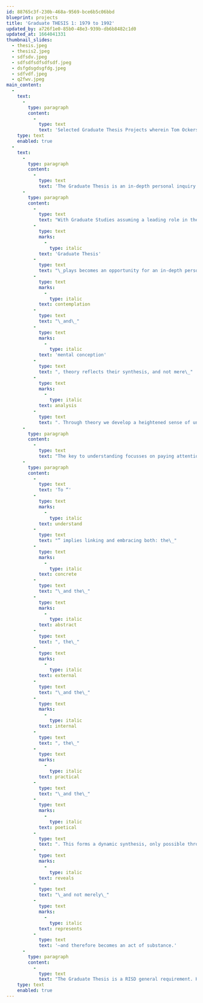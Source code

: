 ```yaml
---
id: 88765c3f-230b-468a-9569-bce6b5c06bbd
blueprint: projects
title: 'Graduate THESIS 1: 1979 to 1992'
updated_by: a726f1e0-85b0-48e3-939b-db6b8482c1d0
updated_at: 1664041331
thumbnail_slides:
  - thesis.jpeg
  - thesis2.jpeg
  - sdfsdv.jpeg
  - sdfsdfsdfsdfsdf.jpeg
  - dsfgdsgdsgfdg.jpeg
  - sdfvdf.jpeg
  - q2fwv.jpeg
main_content:
  -
    text:
      -
        type: paragraph
        content:
          -
            type: text
            text: 'Selected Graduate Thesis Projects wherein Tom Ockerse was the primary advisor.'
    type: text
    enabled: true
  -
    text:
      -
        type: paragraph
        content:
          -
            type: text
            text: 'The Graduate Thesis is an in-depth personal inquiry into visual communication design.'
      -
        type: paragraph
        content:
          -
            type: text
            text: "With Graduate Studies assuming a leading role in the scholarly contributions to the discipline in graphic design\_the\_"
          -
            type: text
            marks:
              -
                type: italic
            text: 'Graduate Thesis'
          -
            type: text
            text: "\_plays becomes an opportunity for an in-depth personal inquiry into visual communication design.\_However, the stress remains on theory in the thesis project. Why theory? Derived from the Greek word for\_"
          -
            type: text
            marks:
              -
                type: italic
            text: contemplation
          -
            type: text
            text: "\_and\_"
          -
            type: text
            marks:
              -
                type: italic
            text: 'mental conception'
          -
            type: text
            text: ", theory reflects their synthesis, and not mere\_"
          -
            type: text
            marks:
              -
                type: italic
            text: analysis
          -
            type: text
            text: ". Through theory we develop a heightened sense of understanding and consequent action.\_"
      -
        type: paragraph
        content:
          -
            type: text
            text: "The key to understanding focusses on paying attention, which is awareness (in contrast to self-indulgence, narcissism, and pretentious intellectual endeavor). Without theory we limit our capacity to act. Theory reflects a refined, deepened level of perception: to perceive the underlying abstract principles within the concrete (e.g., proportion in form, nutrition in food, harmony in music). Whenever we “exercise a principle” we exercise a theory. In that sense, theory and practice go hand in hand. Indeed, they are paradoxically one and the same representing merely two extremes of action.\_"
      -
        type: paragraph
        content:
          -
            type: text
            text: 'To “'
          -
            type: text
            marks:
              -
                type: italic
            text: understand
          -
            type: text
            text: "” implies linking and embracing both: the\_"
          -
            type: text
            marks:
              -
                type: italic
            text: concrete
          -
            type: text
            text: "\_and the\_"
          -
            type: text
            marks:
              -
                type: italic
            text: abstract
          -
            type: text
            text: ", the\_"
          -
            type: text
            marks:
              -
                type: italic
            text: external
          -
            type: text
            text: "\_and the\_"
          -
            type: text
            marks:
              -
                type: italic
            text: internal
          -
            type: text
            text: ", the\_"
          -
            type: text
            marks:
              -
                type: italic
            text: practical
          -
            type: text
            text: "\_and the\_"
          -
            type: text
            marks:
              -
                type: italic
            text: poetical
          -
            type: text
            text: ". This forms a dynamic synthesis, only possible through care in observation and mindful action. From this basis a graduate thesis\_"
          -
            type: text
            marks:
              -
                type: italic
            text: reveals
          -
            type: text
            text: "\_and not merely\_"
          -
            type: text
            marks:
              -
                type: italic
            text: represents
          -
            type: text
            text: '—and therefore becomes an act of substance.'
      -
        type: paragraph
        content:
          -
            type: text
            text: "The Graduate Thesis is a RISD general requirement. Hence, as and MFA requirement in Graphic Design this reflects the thesis work from its beginning on, in 1979—when Tom Ockerse initiated and headed the program. Tom continued his leading role in that program until 2003, when he stepped down as Graduate Program Head. However, he continued to engage as Primary Thesis Advisor for many students until his retirement in 2018. While many students have attended the MFA program ever since 1979, this website only shares Graduate Thesis projects in which Tom Ockerse played the role as Primary Advisor. However, the Graduate Thesis always involves team of faculty as advisors, ranging from primary to general roles (including members from programs outside the major), and these teams are noted relative to the samples.\_\_"
    type: text
    enabled: true
---
```

